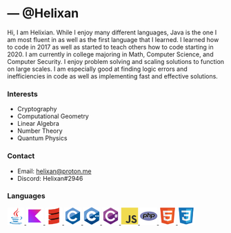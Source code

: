 # &mdash; @Helixan

Hi, I am Helixian. While I enjoy many different languages, Java is the one I am most fluent in as well as the first language that I learned. I learned how to code in 2017 as well as started to teach others how to code starting in 2020. I am currently in college majoring in Math, Computer Science, and Computer Security. I enjoy problem solving and scaling solutions to function on large scales. I am especially good at finding logic errors and inefficiencies in code as well as implementing fast and effective solutions.
<br>
### Interests
- Cryptography
- Computational Geometry
- Linear Algebra
- Number Theory
- Quantum Physics
### Contact
- Email: <a href="mailto:helixan@proton.me">helixan@proton.me</a>
- Discord: Helixan\#2946
<h3 align="left">Languages</h3>
<p align="left">
	<a href="https://www.java.com" target="_blank"> 
		<img src="https://raw.githubusercontent.com/devicons/devicon/master/icons/java/java-original.svg" alt="Java" width="40" height="40"/>
	</a>
	<a href="https://kotlinlang.org/" target="_blank">
		<img src="https://raw.githubusercontent.com/devicons/devicon/master/icons/kotlin/kotlin-original.svg" alt="Kotlin" width="40" height="40"/>
	</a>
  <a href="https://www.scala-lang.org/" target="_blank"> 
		<img src="https://raw.githubusercontent.com/devicons/devicon/master/icons/scala/scala-original.svg" alt="Scala" width="40" height="40"/>
	</a>
  <a href="https://www.cprogramming.com/" target="_blank">
		<img src="https://raw.githubusercontent.com/devicons/devicon/master/icons/c/c-original.svg" alt="C" width="40" height="40"/>
	</a>
	<a href="https://www.cplusplus.com/" target="_blank">
		<img src="https://raw.githubusercontent.com/devicons/devicon/master/icons/cplusplus/cplusplus-original.svg" alt="C++" width="40" height="40"/>
	</a>
	<a href="https://docs.microsoft.com/en-us/dotnet/csharp/" target="_blank">
		<img src="https://raw.githubusercontent.com/devicons/devicon/master/icons/csharp/csharp-original.svg" alt="C#" width="40" height="40"/>
	</a>
	<a href="https://www.javascript.com/" target="_blank">
		<img src="https://raw.githubusercontent.com/devicons/devicon/master/icons/javascript/javascript-original.svg" alt="JavaScript" width="40" height="40"/>
	</a>
  	<a href="https://www.php.net/" target="_blank">
		<img src="https://raw.githubusercontent.com/devicons/devicon/master/icons/php/php-original.svg" alt="PHP" width="40" height="40"/>
	</a>
	<a href="https://html.com/" target="_blank">
		<img src="https://raw.githubusercontent.com/devicons/devicon/master/icons/html5/html5-original.svg" alt="HTML" width="40" height="40"/>
	</a>
	<a href="https://developer.mozilla.org/en-US/docs/Web/CSS" target="_blank">
		<img src="https://raw.githubusercontent.com/devicons/devicon/master/icons/css3/css3-original.svg" alt="CSS" width="40" height="40"/>
	</a>
</p>
